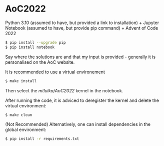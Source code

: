# AoC2022

Python 3.10 (assumed to have, but provided a link to installation) + Jupyter Notebook (assumed to have, but provide pip command) + Advent of Code 2022

```sh
$ pip install --upgrade pip
$ pip install notebook
```

Say where the solutions are and that my input is provided - generally it is personalised on the AoC website.

It is recommended to use a virtual environement
```sh
$ make install
```
Then select the *mtlulka/AoC2022* kernel in the notebook.

After running the code, it is adviced to deregister the kernel and delete the virtual environment:
```sh
$ make clean
```

(Not Recommended) Alternatively, one can install dependencies in the global environment:
```sh
$ pip install -r requirements.txt
```